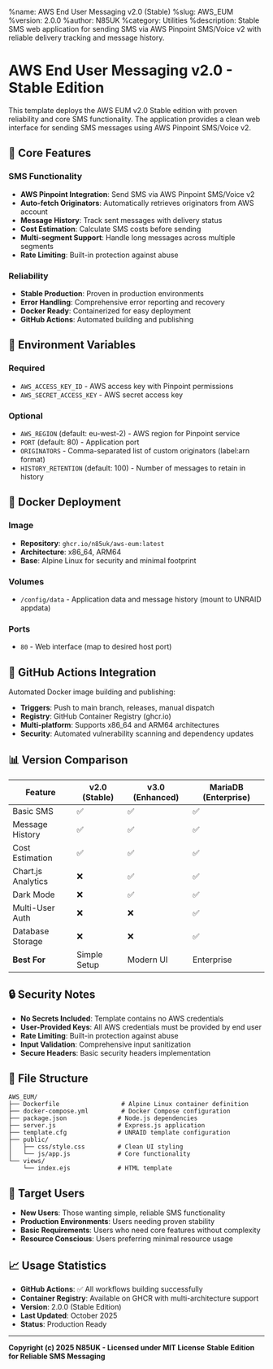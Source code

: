 %name: AWS End User Messaging v2.0 (Stable)
%slug: AWS_EUM
%version: 2.0.0
%author: N85UK
%category: Utilities
%description: Stable SMS web application for sending SMS via AWS Pinpoint SMS/Voice v2 with reliable delivery tracking and message history.

# AWS End User Messaging v2.0 - Stable Edition

This template deploys the AWS EUM v2.0 Stable edition with proven reliability and core SMS functionality. The application provides a clean web interface for sending SMS messages using AWS Pinpoint SMS/Voice v2.

## 🎯 Core Features

### SMS Functionality
- **AWS Pinpoint Integration**: Send SMS via AWS Pinpoint SMS/Voice v2
- **Auto-fetch Originators**: Automatically retrieves originators from AWS account
- **Message History**: Track sent messages with delivery status
- **Cost Estimation**: Calculate SMS costs before sending
- **Multi-segment Support**: Handle long messages across multiple segments
- **Rate Limiting**: Built-in protection against abuse

### Reliability
- **Stable Production**: Proven in production environments
- **Error Handling**: Comprehensive error reporting and recovery
- **Docker Ready**: Containerized for easy deployment
- **GitHub Actions**: Automated building and publishing

## 🔧 Environment Variables

### Required
- `AWS_ACCESS_KEY_ID` - AWS access key with Pinpoint permissions
- `AWS_SECRET_ACCESS_KEY` - AWS secret access key

### Optional
- `AWS_REGION` (default: eu-west-2) - AWS region for Pinpoint service
- `PORT` (default: 80) - Application port
- `ORIGINATORS` - Comma-separated list of custom originators (label:arn format)
- `HISTORY_RETENTION` (default: 100) - Number of messages to retain in history

## 🐳 Docker Deployment

### Image
- **Repository**: `ghcr.io/n85uk/aws-eum:latest`
- **Architecture**: x86_64, ARM64
- **Base**: Alpine Linux for security and minimal footprint

### Volumes
- `/config/data` - Application data and message history (mount to UNRAID appdata)

### Ports
- `80` - Web interface (map to desired host port)

## 🚀 GitHub Actions Integration

Automated Docker image building and publishing:
- **Triggers**: Push to main branch, releases, manual dispatch
- **Registry**: GitHub Container Registry (ghcr.io)
- **Multi-platform**: Supports x86_64 and ARM64 architectures
- **Security**: Automated vulnerability scanning and dependency updates

## 📊 Version Comparison

| Feature | v2.0 (Stable) | v3.0 (Enhanced) | MariaDB (Enterprise) |
|---------|---------------|-----------------|---------------------|
| Basic SMS | ✅ | ✅ | ✅ |
| Message History | ✅ | ✅ | ✅ |
| Cost Estimation | ✅ | ✅ | ✅ |
| Chart.js Analytics | ❌ | ✅ | ✅ |
| Dark Mode | ❌ | ✅ | ✅ |
| Multi-User Auth | ❌ | ❌ | ✅ |
| Database Storage | ❌ | ❌ | ✅ |
| **Best For** | Simple Setup | Modern UI | Enterprise |

## 🔒 Security Notes

- **No Secrets Included**: Template contains no AWS credentials
- **User-Provided Keys**: All AWS credentials must be provided by end user
- **Rate Limiting**: Built-in protection against abuse
- **Input Validation**: Comprehensive input sanitization
- **Secure Headers**: Basic security headers implementation

## 📁 File Structure

```
AWS_EUM/
├── Dockerfile                 # Alpine Linux container definition
├── docker-compose.yml         # Docker Compose configuration
├── package.json              # Node.js dependencies
├── server.js                 # Express.js application
├── template.cfg              # UNRAID template configuration
├── public/
│   ├── css/style.css         # Clean UI styling
│   └── js/app.js             # Core functionality
└── views/
    └── index.ejs             # HTML template
```

## 🎯 Target Users

- **New Users**: Those wanting simple, reliable SMS functionality
- **Production Environments**: Users needing proven stability
- **Basic Requirements**: Users who need core features without complexity
- **Resource Conscious**: Users preferring minimal resource usage

## 📈 Usage Statistics

- **GitHub Actions**: ✅ All workflows building successfully
- **Container Registry**: Available on GHCR with multi-architecture support
- **Version**: 2.0.0 (Stable Edition)
- **Last Updated**: October 2025
- **Status**: Production Ready

---

**Copyright (c) 2025 N85UK - Licensed under MIT License**
**Stable Edition for Reliable SMS Messaging**
